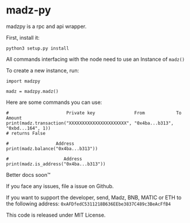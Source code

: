 # madz-py
madzpy is a rpc and api wrapper.

First, install it:
```
python3 setup.py install
```

All commands interfacing with the node need to use an Instance of `madz()`

To create a new instance, run:
```
import madzpy

madz = madzpy.madz()
```
Here are some commands you can use:
```
#                      Private key               From            To            Amount
print(madz.transaction("XXXXXXXXXXXXXXXXXXXXXX", "0x4ba...b313", "0xbd...164", 1))
# returns False 

#                  Address
print(madz.balance("0x4ba...b313"))

#                     Address
print(madz.is_address("0x4ba...b313"))

```

Better docs soon™

If you face any issues, file a issue on Github.

If you want to support the developer, send, Madz, BNB, MATIC or ETH to the following address:
```0xAFDfedC5311218B636EEbe3837C489c3BeAcFfB4```

This code is released under MIT License.
